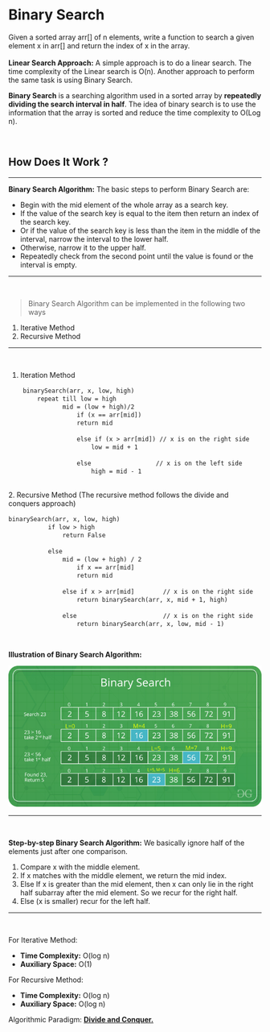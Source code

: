 # Binary Search

Given a sorted array arr[] of n elements, write a function to search a given element x in arr[] and return the index of x in the array.
<br><br>
**Linear Search Approach:** A simple 
approach is to do a linear search. The time complexity of the Linear search is O(n). Another approach to perform the same task is using Binary Search.
<br>

**Binary Search** is a searching algorithm used in a sorted array by **repeatedly dividing the search interval in half**. The idea of binary search is to use the information that the array is sorted and reduce the time complexity to O(Log n). 

<br>

## How Does It Work ?
---

**Binary Search Algorithm:** The basic steps to perform Binary Search are:

* Begin with the mid element of the whole array as a search key.
* If the value of the search key is equal to the item then return an index of the search key.
* Or if the value of the search key is less than the item in the middle of the interval, narrow the interval to the lower half.
* Otherwise, narrow it to the upper half.
* Repeatedly check from the second point until the value is found or the interval is empty.

---
<br>

>Binary Search Algorithm can be implemented in the following two ways


1. Iterative Method
2. Recursive Method
---
<br>

1. Iteration Method
```
    binarySearch(arr, x, low, high)
        repeat till low = high
               mid = (low + high)/2
                   if (x == arr[mid])
                   return mid
   
                   else if (x > arr[mid]) // x is on the right side
                       low = mid + 1
   
                   else                  // x is on the left side
                       high = mid - 1
```
<br>
2. Recursive Method (The recursive method follows the divide and conquers approach)

<br>

```
binarySearch(arr, x, low, high)
           if low > high
               return False 
   
           else
               mid = (low + high) / 2 
                   if x == arr[mid]
                   return mid
       
               else if x > arr[mid]        // x is on the right side
                   return binarySearch(arr, x, mid + 1, high)
               
               else                        // x is on the right side
                   return binarySearch(arr, x, low, mid - 1) 
```
<br>

**Illustration of Binary Search Algorithm:**

![Illustration](images/binarySearch.png)

--- 
<br>

**Step-by-step Binary Search Algorithm:** We basically ignore half of the elements just after one comparison.

1. Compare x with the middle element.
2. If x matches with the middle element, we return the mid index.
3. Else If x is greater than the mid element, then x can only lie in the right half subarray after the mid element. So we recur for the right half.
4. Else (x is smaller) recur for the left half.

--- 
<br>

For Iterative Method: 
* **Time Complexity:** O(log n)
* **Auxiliary Space:** O(1)

For Recursive Method: 

* **Time Complexity:** O(log n)
* **Auxiliary Space:** O(log n)

Algorithmic Paradigm: <u>**Divide and Conquer.**</u>